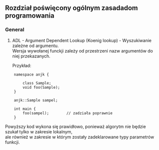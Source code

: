 ## Rozdział poświęcony ogólnym zasadadom programowania 


### General

1. ADL - Argument Dependent Lookup (Koenig lookup) - Wyszukiwanie zależne od argumentu.  
   Wersja wywołanej funckji zależy od przestrzeni nazw argumentów do niej przekazanych. 

   Przykład:
```
    namespace anjk {

        class Sample;
        void foo(Sample);
    }

    anjk::Sample sampel;

    int main {
        foo(sampel);        // zadziała poprawnie 
    }
```

Powyższy kod wykona się prawidłowo, ponieważ algorytm nie będzie szukał tylko w zakresie lokalnym,   
ale również w zakresie w którym zostały zadeklarowane typy parametrów funkcji.
###